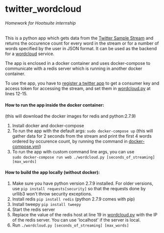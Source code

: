 # twitter_wordcloud
###### Homework for Hootsuite internship

This is a python app which gets data from the [Twitter Sample Stream](https://dev.twitter.com/streaming/reference/get/statuses/sample) and returns the
occurence count for every word in the stream or for a number of words specified by the user in JSON format. It can be used as the backend for a
[wordcloud](https://www.google.com/search?site=&tbm=isch&q=wordcloud) service.      

The app is enclosed in a docker container and uses docker-compose to communicate with a redis server which is running in another docker container.

To use the app, you have to [register a twitter app](https://apps.twitter.com/app/new) to get a consumer key and access token for accessing the stream,
and set them in [wordcloud.py](wordcloud_files/wordcloud.py) at lines 12-15.

#### How to run the app inside the docker container:
(this will download the docker images for redis and python:2.7.9)  

1. Install docker and docker-compose
2. To run the app with the default args: `sudo docker-compose up` (this will gather data for 2 seconds from the stream and print the first 4 words ordered by occurence count, by running the command in [docker-compose.yml](docker-compose.yml))
3. To run the app with custom command line args, you can use  
  `sudo docker-compose run web ./wordcloud.py [seconds_of_streaming] [max_words]`

#### How to build the app locally (without docker):

1. Make sure you have python version 2.7.9 installed. For older versions, use `pip install requests[security]` so that the requests done by urllib3 won't throw security exceptions.
2. Install redis `pip install redis` (python 2.7.9 comes with pip)
3. Install tweepy `pip install tweepy`
4. Start the redis server
5. Replace the value of the redis host at line 19 in [wordcloud.py](wordcloud_files/wordcloud.py) with the IP of the redis server. You can use 'localhost' if the server is local.
5. Run `./wordcloud.py [seconds_of_streaming] [max_words]`

